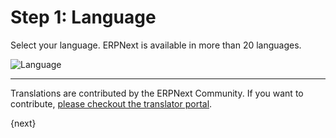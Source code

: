 # Step 1: Language

Select your language. ERPNext is available in more than 20 languages.

<img alt="Language" class="screenshot" src="{{url_prefix}}/assets/img/setup-wizard/step-1.png">

---

Translations are contributed by the ERPNext Community. If you want to contribute, [please checkout the translator portal](https://translate.erpnext.com).

{next}
